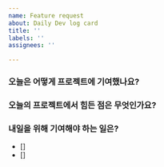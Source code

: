 ```yaml
---
name: Feature request
about: Daily Dev log card
title: ''
labels: ''
assignees: ''

---
```


### 오늘은 어떻게 프로젝트에 기여했나요?


### 오늘의 프로젝트에서 힘든 점은 무엇인가요?

### 내일을 위해 기여해야 하는 일은?
- []
- []
